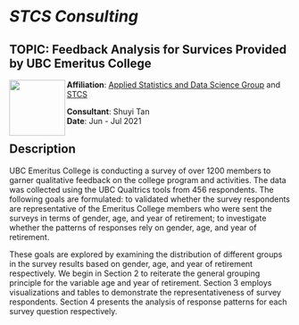 # _STCS Consulting_ 

## TOPIC: Feedback Analysis for Survices Provided by UBC Emeritus College
<img src="https://github.com/yelselmiao/Linguistic_Consulting/blob/master/Figures/BUVIBqkI_400x400.png" width="100" height="100" align="left">

**Affiliation**: [Applied Statistics and Data Science Group](https://asda.stat.ubc.ca) and [STCS](https://www.stat.ubc.ca/~stcs/) 

**Consultant**: Shuyi Tan  
**Date**: Jun - Jul 2021  

## Description
UBC Emeritus College is conducting a survey of over 1200 members to garner qualitative feedback on the college program and activities. The data was collected using the UBC Qualtrics tools from 456 respondents. The following goals are formulated: to validated whether the survey respondents are representative of the Emeritus College members who were sent the surveys in terms of gender, age, and year of retirement; to investigate whether the patterns of responses rely on gender, age, and year of retirement.  

These goals are explored by examining the distribution of different groups in the survey results based on gender, age, and year of retirement respectively. We begin in Section 2 to reiterate the general grouping principle for the variable age and year of retirement. Section 3 employs visualizations and tables to demonstrate the representativeness of survey respondents. Section 4 presents the analysis of response patterns for each survey question respectively. 
